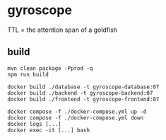 # gyroscope
TTL = the attention span of a goldfish

## build
```
mvn clean package -Pprod -q
npm run build
```

```
docker build ./database -t gyroscope-database:07
docker build ./backend -t gyroscope-backend:07
docker build ./frontend -t gyroscope-frontend:07
```

```
docker compose -f ./docker-compose.yml up -d
docker compose -f ./docker-compose.yml down
docker logs [...] 
docker exec -it [...] bash
```
